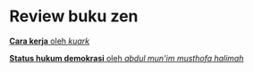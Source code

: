 # Review buku zen

[**Cara kerja** oleh _kuark_](/cara-kerja)

[**Status hukum demokrasi** oleh _abdul mun'im musthofa halimah_](/status-hukum-demokrasi)